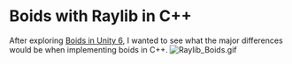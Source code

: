 # Boids with Raylib in C++
After exploring [Boids in Unity 6](https://github.com/KeithLerner/U6-Boids), I wanted to see what the major differences would be when implementing boids in C++.
![Raylib_Boids.gif](https://github.com/KeithLerner/Boids_Raylib_CPP/blob/main/Raylib_Boids.gif)
